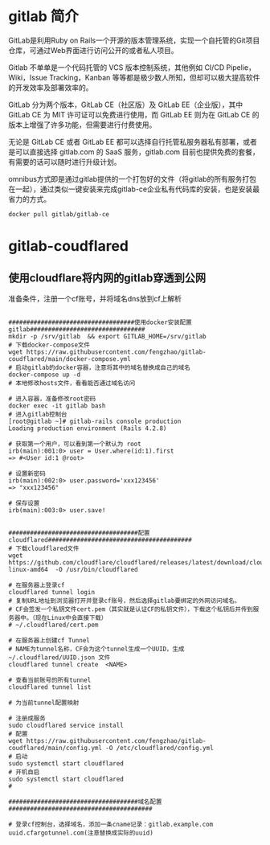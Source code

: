 # gitlab 简介

GitLab是利用Ruby on Rails一个开源的版本管理系统，实现一个自托管的Git项目仓库，可通过Web界面进行访问公开的或者私人项目。

Gitlab 不单单是一个代码托管的 VCS 版本控制系统，其他例如 CI/CD Pipelie，Wiki，Issue Tracking，Kanban 等等都是极少数人所知，但却可以极大提高软件的开发效率及部署效率的。

GitLab 分为两个版本，GitLab CE（社区版）及 GitLab EE（企业版），其中 GitLab CE 为 MIT 许可证可以免费进行使用，而 GitLab EE 则为在 GitLab CE 的版本上增强了许多功能，但需要进行付费使用。

无论是 GitLab CE 或者 GitLab EE 都可以选择自行托管私服务器私有部署，或者是可以直接选择 gitlab.com 的 SaaS 服务，gitlab.com 目前也提供免费的套餐，有需要的话可以随时进行升级计划。

omnibus方式即是通过gitlab提供的一个打包好的文件（将gitlab的所有服务打包在一起），通过类似一键安装来完成gitlab-ce企业私有代码库的安装，也是安装最省力的方式。



```shell
docker pull gitlab/gitlab-ce

```

# gitlab-coudflared

## 使用cloudflare将内网的gitlab穿透到公网

准备条件，注册一个cf账号，并将域名dns放到cf上解析


```shell

###################################使用docker安装配置gitlab################################
mkdir -p /srv/gitlab  && export GITLAB_HOME=/srv/gitlab
# 下载docker-compose文件 
wget https://raw.githubusercontent.com/fengzhao/gitlab-coudflared/main/docker-compose.yml
# 启动gitlab的docker容器，注意将其中的域名替换成自己的域名
docker-compose up -d 
# 本地修改hosts文件，看看能否通过域名访问

# 进入容器，准备修改root密码
docker exec -it gitlab bash 
# 进入gitlab控制台
[root@gitlab ~]# gitlab-rails console production
Loading production environment (Rails 4.2.8)
 
# 获取第一个用户，可以看到第一个默认为 root
irb(main):001:0> user = User.where(id:1).first
=> #<User id:1 @root>
 
# 设置新密码
irb(main):002:0> user.password='xxx123456'
=> "xxx123456"
 
# 保存设置
irb(main):003:0> user.save!


####################################配置cloudflared########################################
# 下载cloudflared文件
wget https://github.com/cloudflare/cloudflared/releases/latest/download/cloudflared-linux-amd64  -O /usr/bin/cloudflared

# 在服务器上登录cf
cloudflared tunnel login
# 复制URL地址到浏览器打开并登录cf账号，然后选择gitlab要绑定的外网访问域名。
# CF会签发一个私钥文件cert.pem（其实就是认证CF的私钥文件），下载这个私钥后并传到服务器中。（现在Linux中会直接下载）
# ~/.cloudflared/cert.pem

# 在服务器上创建cf Tunnel 
# NAME为tunnel名称，CF会为这个tunnel生成一个UUID，生成 ~/.cloudflared/UUID.json 文件
cloudflared tunnel create  <NAME> 

# 查看当前账号的所有tunnel
cloudflared tunnel list

# 为当前tunnel配置映射

# 注册成服务
sudo cloudflared service install
# 配置
wget https://raw.githubusercontent.com/fengzhao/gitlab-coudflared/main/config.yml -O /etc/cloudflared/config.yml
# 启动
sudo systemctl start cloudflared
# 开机自启
sudo systemctl start cloudflared
# 

####################################域名配置########################################

# 登录cf控制台，选择域名，添加一条cname记录：gitlab.example.com  uuid.cfargotunnel.com(注意替换成实际的uuid)

```
